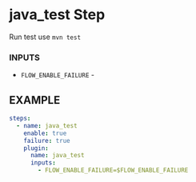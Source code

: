 
# java_test Step
Run test use `mvn test`

### INPUTS
* `FLOW_ENABLE_FAILURE` - 

## EXAMPLE 

```yml
steps:
  - name: java_test
    enable: true
    failure: true
    plugin:
      name: java_test
      inputs:
        - FLOW_ENABLE_FAILURE=$FLOW_ENABLE_FAILURE
```
